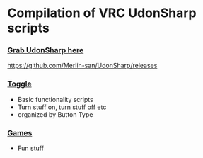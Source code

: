 # Compilation of VRC UdonSharp scripts

### [Grab UdonSharp here](https://github.com/Merlin-san/UdonSharp/releases)
https://github.com/Merlin-san/UdonSharp/releases

### [Toggle](https://github.com/ChildoftheBeast/Udon/tree/master/Basics/)
- Basic functionality scripts
- Turn stuff on, turn stuff off etc
- organized by Button Type
### [Games](https://github.com/ChildoftheBeast/Udon/tree/master/Games)
- Fun stuff
